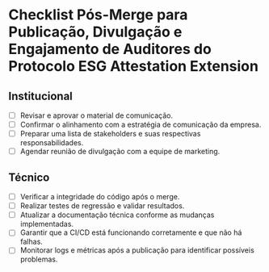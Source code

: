 # Checklist Pós-Merge para Publicação, Divulgação e Engajamento de Auditores do Protocolo ESG Attestation Extension

## Institucional
- [ ] Revisar e aprovar o material de comunicação.
- [ ] Confirmar o alinhamento com a estratégia de comunicação da empresa.
- [ ] Preparar uma lista de stakeholders e suas respectivas responsabilidades.
- [ ] Agendar reunião de divulgação com a equipe de marketing.

## Técnico
- [ ] Verificar a integridade do código após o merge.
- [ ] Realizar testes de regressão e validar resultados.
- [ ] Atualizar a documentação técnica conforme as mudanças implementadas.
- [ ] Garantir que a CI/CD está funcionando corretamente e que não há falhas.
- [ ] Monitorar logs e métricas após a publicação para identificar possíveis problemas.